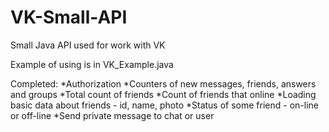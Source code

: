 VK-Small-API
============

Small Java API used for work with VK

Example of using is in VK_Example.java

Completed:
*Authorization
*Counters of new messages, friends, answers and groups
*Total count of friends
*Count of friends that online
*Loading basic data about friends - id, name, photo
*Status of some friend - on-line or off-line
*Send private message to chat or user
